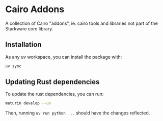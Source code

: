 # Cairo Addons

A collection of Cairo "addons", ie. cairo tools and libraries not part of the
Starkware core library.

## Installation

As any uv workspace, you can install the package with:

```bash
uv sync
```

## Updating Rust dependencies

To update the rust dependencies, you can run:

```bash
maturin develop --uv
```

Then, running `uv run python ...` should have the changes reflected.
